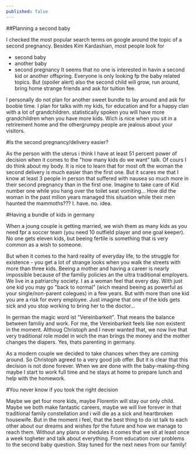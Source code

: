 ```yaml
---
published: false
---
```


##Planning a second baby

I checked the most popular search terms on google around the topic of a second pregnancy. Besides Kim Kardashian, most people look for 
- second baby
- another baby
- second pregnancy
It seems that no one is interested in havin a second kid or another offspring. Everyone is only looking fp the baby related topics. But (spoiler alert) also the second child will grow, run around, bring home strange friends and ask for tuition fee.

I personally do not plan for another sweet bundle to lay around and ask for boobie time. I plan for talks with my kids, for education and for a happy clan with a lot of grandchildren. statistically spoken you will have more grandchildren when you have more kids. Wich is nice when you sit in a retrirement home and the othergrumpy people are jealous about your visitors.

#Is the second pregnancy/delivery easier?

As the person with the uterus i think I have at least 51 percent power of decision when it comes to the "how many kids do we want" talk. Of cours I do think about my body. It is nice to learn that for most oft the woman the second delivery is much easier than the first one. But it scares me that I know at least 3 people in person that suffered with nausea so much more in their second pregnancy than in the first one. Imagine to take care of Kid number one while you hang over the toilet seat vomiting... How did the woman in the past milion years managed this situation while their men haunted the mammoths??? I. have. no. idea.

#Having a bundle of kids in germany

When a joung couple is getting married, we wish them as many kids as you need fpr a soccer team (you need 10 outfield player and one goal keeper). No one gets eleven kids, but beeing fertile is something that is very common as a wish to someone.

But when it comes to the hard reality of everyday life, to the struggle for existence - you get a lot of strange looks when you walk the streets with more than three kids. Beeing a mother and having a career is nearly impossible because of the familiy policies an the ultra traditional employers. We live in a patriarchy society. I as a woman feel that every day. With just one kid you may go "back to normal" (wich meand beeing as powerful as your single/non-parent colegues) in a few years. But with more than one kid you are a risk for every employee. Just imagine that one of the kids gets sick and you stop working to bring her to the doctor...

In german the magic word ist "Vereinbarkeit". That means the balance between familiy and work. For me, the Vereinbarkeit feels like non existent in the moment. Althoug Christoph and I never wanted that, we now live that very traditional role model in wich the man brings the money and the mother changes the diapers. Yes, thats parenting in germany.

As a modern couple we decided to take chances when they are coming around. So Christoph agreed to a very good job offer. But it is clear that this decision is not done forever. When we are done with the baby-making-thing maybe I start to work full time and he stays at home to prepare lunch and help with the homework.

#You never know if you took the right decision

Maybe we get four more kids, maybe Florentin will stay our only child. Maybe we both make fantastic careers, maybe we will live forever in that traditional family constellation and i will die as a sick and heartbroken housewife. But in the moment i feel, that the best thing to do ist talk to each other about our dreams and wishes fpr the future and how we manage to reach them. Without any plans or shedules it comes that we sit at least once a week togheter and talk about everything. From education over problems to the second baby question. Stay tuned for the next news from our family!





